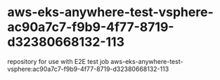 # aws-eks-anywhere-test-vsphere-ac90a7c7-f9b9-4f77-8719-d32380668132-113
repository for use with E2E test job aws-eks-anywhere-test-vsphere:ac90a7c7-f9b9-4f77-8719-d32380668132-113
